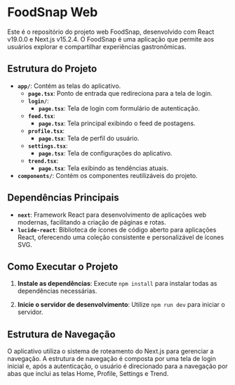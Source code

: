 # FoodSnap Web

Este é o repositório do projeto web FoodSnap, desenvolvido com React v19.0.0 e Next.js v15.2.4. O FoodSnap é uma aplicação que permite aos usuários explorar e compartilhar experiências gastronômicas.

## Estrutura do Projeto

- **`app/`**: Contém as telas do aplicativo.
  - **`page.tsx`**: Ponto de entrada que redireciona para a tela de login.
  - **`login/`**:
    - **`page.tsx`**: Tela de login com formulário de autenticação.
  - **`feed.tsx`**:
    - **`page.tsx`**: Tela principal exibindo o feed de postagens.
  - **`profile.tsx`**:
    - **`page.tsx`**: Tela de perfil do usuário.
  - **`settings.tsx`**:
    - **`page.tsx`**: Tela de configurações do aplicativo.
  - **`trend.tsx`**:
    - **`page.tsx`**: Tela exibindo as tendências atuais.
- **`components/`**: Contém os componentes reutilizáveis do projeto.

## Dependências Principais

- **`next`**: Framework React para desenvolvimento de aplicações web modernas, facilitando a criação de páginas e rotas.
- **`lucide-react`**: Biblioteca de ícones de código aberto para aplicações React, oferecendo uma coleção consistente e personalizável de ícones SVG.

## Como Executar o Projeto

1. **Instale as dependências**: Execute `npm install` para instalar todas as dependências necessárias.

2. **Inicie o servidor de desenvolvimento**: Utilize `npm run dev` para iniciar o servidor.

## Estrutura de Navegação

O aplicativo utiliza o sistema de roteamento do Next.js para gerenciar a navegação. A estrutura de navegação é composta por uma tela de login inicial e, após a autenticação, o usuário é direcionado para a navegação por abas que inclui as telas Home, Profile, Settings e Trend.
